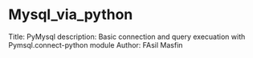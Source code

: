 # Mysql_via_python
Title: PyMysql
description: Basic connection and query execuation with Pymsql.connect-python module
Author: FAsil Masfin
